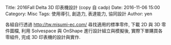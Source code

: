 Title: 2016Fall Delta 3D 印表機設計 (copy 自 cadp)
Date: 2016-11-06 15:00
Category: Misc
Tags: 使用導引, 創造力, 表達能力, 協同設計
Author: yen

各組自行透過 <a href="http://tw.misumi-ec.com/">http://tw.misumi-ec.com/</a> 尋找適用的標準零件, 下載 2D 與 3D 零件圖檔, 利用 Solvespace 與 OnShape 進行設計組立與模擬後, 實際下單購買各零組件, 完成 3D 印表機的設計與實作.

<!-- PELICAN_END_SUMMARY -->